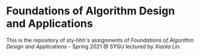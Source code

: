 # Foundations of Algorithm Design and Applications

This is the repository of sty-hhh's assignments of *Foundations of Algorithm Design and Applications* - Spring 2021 @ SYSU lectured by *Xiaola Lin*.
